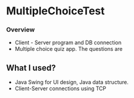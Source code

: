 # MultipleChoiceTest

### Overview
  - Client - Server program and DB connection
  - Multiple choice quiz app. The questions are
  
## What I used?
  - Java Swing for UI design, Java data structure.
  - Client-Server connections using TCP 
    
